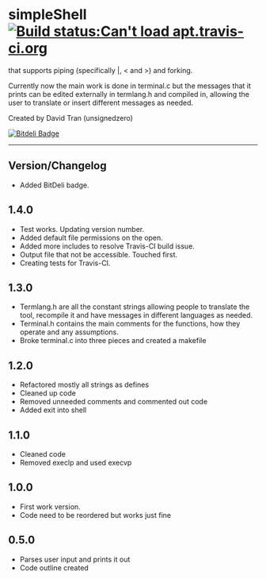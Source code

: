 # simpleShell [![Build status:Can't load apt.travis-ci.org](https://api.travis-ci.org/unsignedzero/simpleShell.png?branch=master)](https://travis-ci.org/unsignedzero/simpleShell)

that supports piping (specifically |, < and >) and forking.

Currently now the main work is done in terminal.c but the messages that
it prints can be edited externally in termlang.h and compiled in, allowing
the user to translate or insert different messages as needed.

Created by David Tran (unsignedzero)

[![Bitdeli Badge](https://d2weczhvl823v0.cloudfront.net/unsignedzero/simpleshell/trend.png)](https://bitdeli.com/free "Bitdeli Badge")

* * * *

## Version/Changelog #

* Added BitDeli badge.

## 1.4.0 #
* Test works. Updating version number.
* Added default file permissions on the open.
* Added more includes to resolve Travis-CI build issue.
* Output file that not be accessible. Touched first.
* Creating tests for Travis-CI.

## 1.3.0 #
* Termlang.h are all the constant strings allowing people to translate the
  tool, recompile it and have messages in different languages as needed.
* Terminal.h contains the main comments for the functions, how they operate
  and any assumptions.
* Broke terminal.c into three pieces and created a makefile

## 1.2.0 #
* Refactored mostly all strings as defines
* Cleaned up code
* Removed unneeded comments and commented out code
* Added exit into shell

## 1.1.0 #
* Cleaned code
* Removed execlp and used execvp

## 1.0.0 #
* First work version.
* Code need to be reordered but works just fine

## 0.5.0 #
* Parses user input and prints it out
* Code outline created
